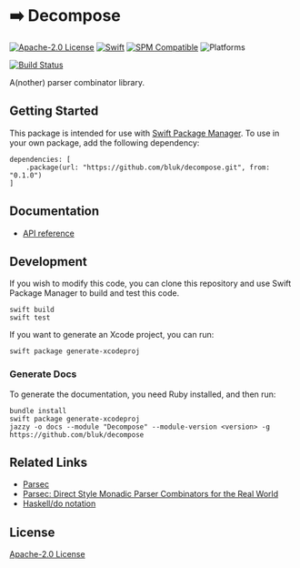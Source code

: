 # ➡️  Decompose

[![Apache-2.0 License](https://img.shields.io/github/license/bluk/decompose.svg)](https://github.com/bluk/decompose/blob/master/LICENSE) [![Swift](https://img.shields.io/badge/swift-4.1-orange.svg)](https://swift.org) [![SPM Compatible](https://img.shields.io/badge/SPM-compatible-orange.svg)](https://github.com/apple/swift-package-manager) ![Platforms](https://img.shields.io/badge/Platforms-macOS%20%7C%20Linux%20%7C%20iOS%20%7C%20watchOS%20%7C%20tvOS-blue.svg)

[![Build Status](https://travis-ci.com/bluk/decompose.svg?branch=master)](https://travis-ci.com/bluk/decompose)

A(nother) parser combinator library.

## Getting Started

This package is intended for use with [Swift Package Manager](https://swift.org/package-manager/). To use in your
own package, add the following dependency:

```
dependencies: [
    .package(url: "https://github.com/bluk/decompose.git", from: "0.1.0")
]
```

## Documentation

* [API reference](https://bluk.github.io/decompose)

## Development

If you wish to modify this code, you can clone this repository and use
Swift Package Manager to build and test this code.

```
swift build
swift test
```

If you want to generate an Xcode project, you can run:

```
swift package generate-xcodeproj
```

### Generate Docs

To generate the documentation, you need Ruby installed, and then run:

```
bundle install
swift package generate-xcodeproj
jazzy -o docs --module "Decompose" --module-version <version> -g https://github.com/bluk/decompose
```

## Related Links

* [Parsec](https://hackage.haskell.org/package/parsec)
* [Parsec: Direct Style Monadic Parser Combinators for the Real World](https://www.microsoft.com/en-us/research/people/daan/#!publications)
* [Haskell/do notation](https://en.wikibooks.org/wiki/Haskell/do_notation)

## License

[Apache-2.0 License](https://github.com/bluk/decompose/blob/master/LICENSE)
